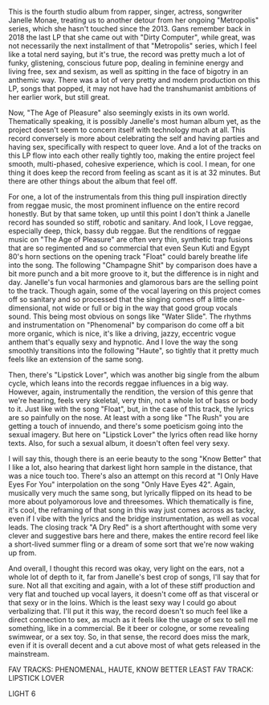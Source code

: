 This is the fourth studio album from rapper, singer, actress, songwriter Janelle Monae, treating us to another detour from her ongoing "Metropolis" series, which she hasn't touched since the 2013. Gans remember back in 2018 the last LP that she came out with "Dirty Computer", while great, was not necessarily the next installment of that "Metropolis" series, which I feel like a total nerd saying, but it's true, the record was pretty much a lot of funky, glistening, conscious future pop, dealing in feminine energy and living free, sex and sexism, as well as spitting in the face of bigotry in an anthemic way. There was a lot of very pretty and modern production on this LP, songs that popped, it may not have had the transhumanist ambitions of her earlier work, but still great.

Now, "The Age of Pleasure" also seemingly exists in its own world. Thematically speaking, it is possibly Janelle's most human album yet, as the project doesn't seem to concern itself with technology much at all. This record conversely is more about celebrating the self and having parties and having sex, specifically with respect to queer love. And a lot of the tracks on this LP flow into each other really tightly too, making the entire project feel smooth, multi-phased, cohesive experience, which is cool. I mean, for one thing it does keep the record from feeling as scant as it is at 32 minutes. But there are other things about the album that feel off.

For one, a lot of the instrumentals from this thing pull inspiration directly from reggae music, the most prominent influence on the entire record honestly. But by that same token, up until this point I don't think a Janelle record has sounded so stiff, robotic and sanitary. And look, I Love reggae, especially deep, thick, bassy dub reggae. But the renditions of reggae music on "The Age of Pleasure" are often very thin, synthetic trap fusions that are so regimented and so commercial that even Seun Kuti and Egypt 80's horn sections on the opening track "Float" could barely breathe life into the song. The following "Champagne Shit" by comparison does have a bit more punch and a bit more groove to it, but the difference is in night and day. Janelle's fun vocal harmonies and glamorous bars are the selling point to the track. Though again, some of the vocal layering on this project comes off so sanitary and so processed that the singing comes off a little one-dimensional, not wide or full or big in the way that good group vocals sound. This being most obvious on songs like "Water Slide". The rhythms and instrumentation on "Phenomenal" by comparison do come off a bit more organic, which is nice, it's like a driving, jazzy, eccentric vogue anthem that's equally sexy and hypnotic. And I love the way the song smoothly transitions into the following "Haute", so tightly that it pretty much feels like an extension of the same song.

Then, there's "Lipstick Lover", which was another big single from the album cycle, which leans into the records reggae influences in a big way. However, again, instrumentally the rendition, the version of this genre that we're hearing, feels very skeletal, very thin, not a whole lot of bass or body to it. Just like with the song "Float", but, in the case of this track, the lyrics are so painfully on the nose. At least with a song like "The Rush" you are getting a touch of innuendo, and there's some poeticism going into the sexual imagery. But here on "Lipstick Lover" the lyrics often read like horny texts. Also, for such a sexual album, it doesn't often feel very sexy.

I will say this, though there is an eerie beauty to the song "Know Better" that I like a lot, also hearing that darkest light horn sample in the distance, that was a nice touch too. There's also an attempt on this record at "I Only Have Eyes For You" interpolation on the song "Only Have Eyes 42". Again, musically very much the same song, but lyrically flipped on its head to be more about polyamorous love and threesomes. Which thematically is fine, it's cool, the reframing of that song in this way just comes across as tacky, even if I vibe with the lyrics and the bridge instrumentation, as well as vocal leads. The closing track "A Dry Red" is a short afterthought with some very clever and suggestive bars here and there, makes the entire record feel like a short-lived summer fling or a dream of some sort that we're now waking up from.

And overall, I thought this record was okay, very light on the ears, not a whole lot of depth to it, far from Janelle's best crop of songs, I'll say that for sure. Not all that exciting and again, with a lot of these stiff production and very flat and touched up vocal layers, it doesn't come off as that visceral or that sexy or in the loins. Which is the least sexy way I could go about verbalizing that. I'll put it this way, the record doesn't so much feel like a direct connection to sex, as much as it feels like the usage of sex to sell me something, like in a commercial. Be it beer or cologne, or some revealing swimwear, or a sex toy. So, in that sense, the record does miss the mark, even if it is overall decent and a cut above most of what gets released in the mainstream.

FAV TRACKS: PHENOMENAL, HAUTE, KNOW BETTER
LEAST FAV TRACK: LIPSTICK LOVER

LIGHT 6
